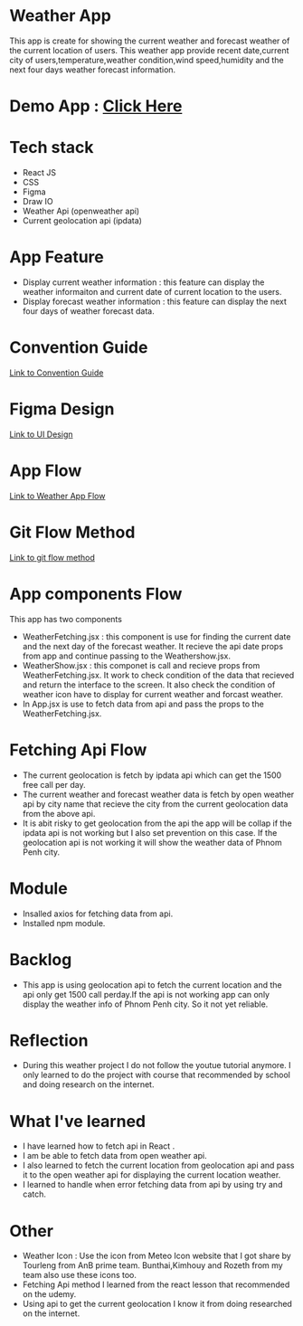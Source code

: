 # Weather App
This app is create for showing the current weather and forecast weather of the current location of users. This weather app provide recent date,current city of users,temperature,weather condition,wind speed,humidity and the next four days weather forecast information.

# Demo App : [Click Here](https://code404-lyeng-weather-project.vercel.app/)


# Tech stack

* React JS
* CSS
* Figma
* Draw IO
* Weather Api (openweather api)
* Current geolocation api (ipdata)

# App Feature
* Display current weather information : this feature can display the weather informaiton and current date of current location to the users.
* Display forecast weather information : this feature can display the next four days of weather forecast data.


# Convention Guide
[Link to Convention Guide](https://www.notion.so/WeatherApi-Convention-Guide-5db6fbfd4dcc4d28b457b5f5398d4cb7)


# Figma Design 
[Link to UI Design](https://www.figma.com/file/XL6vUYizTu2W3nUbv0qejz/Weather-App?type=design&node-id=0-1&mode=design&t=XCsmULcKuQuzm5CX-0)


# App Flow
[Link to Weather App Flow](https://app.diagrams.net/#G1N0Rg0wTM8OUvV3gcqLFCUq7mz_i6T7ml)

# Git Flow Method
[Link to git flow method](https://docs.google.com/document/d/1_74r6dCDrwL79QXPLyNDpatHkl4NZN-InLKdgvPzK_M/edit?usp=sharing)

# App components Flow
This app has two components <br>
* WeatherFetching.jsx : this component is use for finding the current date and the next day of the forecast weather. It recieve the api date props from app and continue passing to the Weathershow.jsx.
* WeatherShow.jsx : this componet is call and recieve props from WeatherFetching.jsx. It work to check condition of the data that recieved and return the interface to the screen. It also check the condition of weather icon have to display for current weather and forcast weather.
* In App.jsx is use to fetch data from api and pass the props to the WeatherFetching.jsx.

# Fetching Api Flow
* The current geolocation is fetch by ipdata api which can get the 1500 free call per day.
* The current weather and forecast weather data is fetch by open weather api by city name that recieve the city from the current geolocation data from the above api.
* It is abit risky to get geolocation from the api the app will be collap if the ipdata api is not working but I also set prevention on this case. If the geolocation api is not working it will show the weather data of Phnom Penh city.

# Module
* Insalled axios for fetching data from api.
* Installed npm module.

# Backlog
* This app is using geolocation api to fetch the current location and the api only get 1500 call perday.If the api 
  is not working app can only display the weather info of Phnom Penh city. So it not yet reliable.

# Reflection
 * During this weather project I do not follow the youtue tutorial anymore. I only learned to do the project with 
   course that recommended by school and doing research on the internet.
   
# What I've learned 
  * I have learned how to fetch api in React .
  * I am be able to fetch data from open weather api.
  * I also learned to fetch the current location from geolocation api and pass it to the open weather api for 
    displaying the current location weather.
  * I learned to handle when error fetching data from api by using try and catch.
    
# Other
* Weather Icon : Use the icon from Meteo Icon website that I got share by Tourleng from AnB prime team. 
  Bunthai,Kimhouy and Rozeth from my team also use these icons too.
* Fetching Api method I learned from the react lesson that recommended on the udemy.
* Using api to get the current geolocation I know it from doing researched on the internet. 
